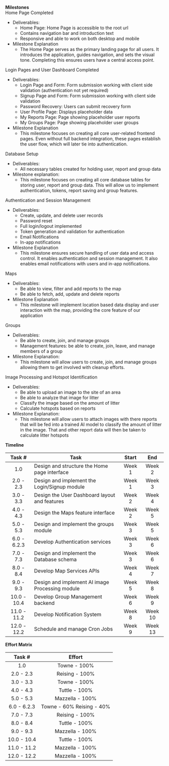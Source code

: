 **Milestones**  
Home Page Completed

* Deliverables:  
  * Home Page: Home Page is accessible to the root url  
  * Contains navigation bar and introduction text  
  * Responsive and able to work on both desktop and mobile  
* Milestone Explanation  
  * The Home Page serves as the primary landing page for all users. It introduces the application, guides navigation, and sets the visual tone. Completing this ensures users have a central access point.

Login Pages and User Dashboard Completed

* Deliverables:  
  * Login Page and Form: Form submission working with client side validation (authentication not yet required)  
  * Signup Page and Form: Form submission working with client side validation  
  * Password Recovery: Users can submit recovery form  
  * User Profile Page: Displays placeholder data  
  * My Reports Page: Page showing placeholder user reports  
  * My Groups Page: Page showing placeholder user groups  
* Milestone Explanation  
  * This milestone focuses on creating all core user-related frontend pages. Even without full backend integration, these pages establish the user flow, which will later tie into authentication.

Database Setup

* Deliverables:  
  * All necessary tables created for holding user, report and group data  
* Milestone explanation:  
  * This milestone focuses on creating all core database tables for storing user, report and group data. This will allow us to implement authentication, tokens, report saving and group features.

Authentication and Session Management

* Deliverables:  
  * Create, update, and delete user records  
  * Password reset  
  * Full login/logout implemented  
  * Token generation and validation for authentication  
  * Email Notifications  
  * In-app notifications  
* Milestone Explanation  
  * This milestone ensures secure handling of user data and access control. It enables authentication and session management. It also enables email notifications with users and in-app notifications.

Maps

* Deliverables:  
  * Be able to view, filter and add reports to the map  
  * Be able to fetch, add, update and delete reports  
* Milestone Explanation  
  * This milestone will implement location based data display and user interaction with the map, providing the core feature of our application

Groups

* Deliverables:  
  * Be able to create, join, and manage groups  
  * Management features: be able to create, join, leave, and manage members of a group  
* Milestone Explanation:  
  * This milestone will allow users to create, join, and manage groups allowing them to get involved with cleanup efforts.

Image Processing and Hotspot Identification

* Deliverables:  
  * Be able to upload an image to the site of an area  
  * Be able to analyze that image for litter  
  * Classify the image based on the amount of litter  
  * Calculate hotspots based on reports  
* Milestone Explanation:  
  * This milestone will allow users to attach images with there reports that will be fed into a trained AI model to classify the amount of litter in the image. That and other report data will then be taken to calculate litter hotspots

**Timeline**

| Task \# | Task | Start | End |
| :---: | ----- | :---: | :---: |
| 1.0 | Design and structure the Home page interface | Week 1 | Week 2 |
| 2.0 \- 2.3 | Design and implement the Login/Signup module | Week 1 | Week 3 |
| 3.0 \- 3.3 | Design the User Dashboard layout and features | Week 2 | Week 4 |
| 4.0 \- 4.3 | Design the Maps feature interface | Week 2 | Week 5 |
| 5.0 \- 5.3 | Design and implement the groups module | Week 3 | Week 5 |
| 6.0 \- 6.2.3 | Develop Authentication services | Week 3 | Week 6 |
| 7.0 \- 7.3 | Design and implement the Database schema | Week 3 | Week 6 |
| 8.0 \- 8.4 | Develop Map Services APIs | Week 4 | Week 7 |
| 9.0 \- 9.3 | Design and implement AI image Processing module | Week 5 | Week 8 |
| 10.0 \- 10.4 | Develop Group Management backend | Week 6 | Week 9 |
| 11.0 \- 11.2 | Develop Notification System | Week 8 | Week 10 |
| 12.0 \- 12.2 | Schedule and manage Cron Jobs | Week 9 | Week 13 |

**Effort Matrix**

| Task \# | Effort |
| :---: | :---: |
| 1.0 | Towne \- 100% |
| 2.0 \- 2.3 | Reising \- 100% |
| 3.0 \- 3.3 | Towne \- 100% |
| 4.0 \- 4.3 | Tuttle \- 100% |
| 5.0 \- 5.3 | Mazzella \- 100% |
| 6.0 \- 6.2.3 | Towne \- 60% Reising \- 40% |
| 7.0 \- 7.3 | Reising \- 100% |
| 8.0 \- 8.4 | Tuttle \- 100% |
| 9.0 \- 9.3 | Mazzella \- 100% |
| 10.0 \- 10.4 | Tuttle \- 100% |
| 11.0 \- 11.2 | Mazzella \- 100% |
| 12.0 \- 12.2 | Mazzella \- 100% |

